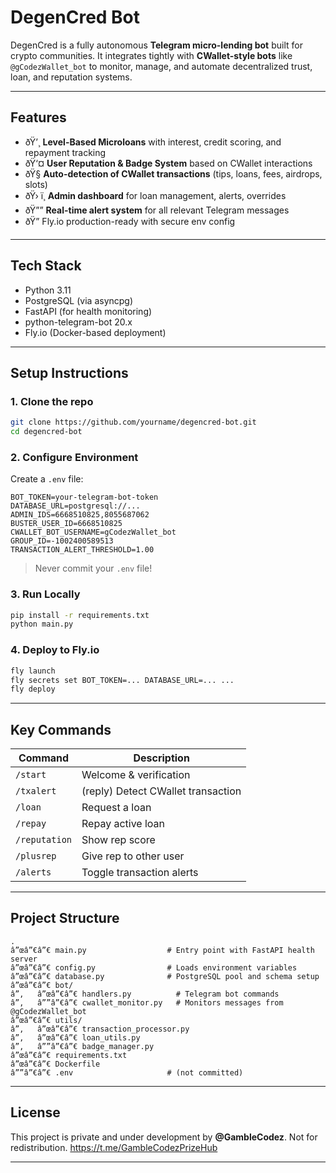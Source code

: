 # DegenCred Bot

DegenCred is a fully autonomous **Telegram micro-lending bot** built for crypto communities. It integrates tightly with **CWallet-style bots** like `@gCodezWallet_bot` to monitor, manage, and automate decentralized trust, loan, and reputation systems.

---

##  Features

- ðŸ’¸ **Level-Based Microloans** with interest, credit scoring, and repayment tracking
- ðŸ‘¤ **User Reputation & Badge System** based on CWallet interactions
- ðŸ§  **Auto-detection of CWallet transactions** (tips, loans, fees, airdrops, slots)
- ðŸ› ï¸ **Admin dashboard** for loan management, alerts, overrides
- ðŸ”” **Real-time alert system** for all relevant Telegram messages
- ðŸ” Fly.io production-ready with secure env config

---

##  Tech Stack

- Python 3.11
- PostgreSQL (via asyncpg)
- FastAPI (for health monitoring)
- python-telegram-bot 20.x
- Fly.io (Docker-based deployment)

---

##  Setup Instructions

### 1. Clone the repo

```bash
git clone https://github.com/yourname/degencred-bot.git
cd degencred-bot
```

### 2. Configure Environment

Create a `.env` file:

```env
BOT_TOKEN=your-telegram-bot-token
DATABASE_URL=postgresql://...
ADMIN_IDS=6668510825,8055687062
BUSTER_USER_ID=6668510825
CWALLET_BOT_USERNAME=gCodezWallet_bot
GROUP_ID=-1002400589513
TRANSACTION_ALERT_THRESHOLD=1.00
```

> Never commit your `.env` file!

### 3. Run Locally

```bash
pip install -r requirements.txt
python main.py
```

### 4. Deploy to Fly.io

```bash
fly launch
fly secrets set BOT_TOKEN=... DATABASE_URL=... ...
fly deploy
```

---

## Key Commands

| Command | Description |
|---------|-------------|
| `/start` | Welcome & verification |
| `/txalert` | (reply) Detect CWallet transaction |
| `/loan` | Request a loan |
| `/repay` | Repay active loan |
| `/reputation` | Show rep score |
| `/plusrep` | Give rep to other user |
| `/alerts` | Toggle transaction alerts |

---

##   Project Structure

```
.
â”œâ”€â”€ main.py                  # Entry point with FastAPI health server
â”œâ”€â”€ config.py                # Loads environment variables
â”œâ”€â”€ database.py              # PostgreSQL pool and schema setup
â”œâ”€â”€ bot/
â”‚   â”œâ”€â”€ handlers.py          # Telegram bot commands
â”‚   â””â”€â”€ cwallet_monitor.py   # Monitors messages from @gCodezWallet_bot
â”œâ”€â”€ utils/
â”‚   â”œâ”€â”€ transaction_processor.py
â”‚   â”œâ”€â”€ loan_utils.py
â”‚   â””â”€â”€ badge_manager.py
â”œâ”€â”€ requirements.txt
â”œâ”€â”€ Dockerfile
â””â”€â”€ .env                     # (not committed)
```

---

## License

This project is private and under development by **@GambleCodez**. Not for redistribution. https://t.me/GambleCodezPrizeHub

---
